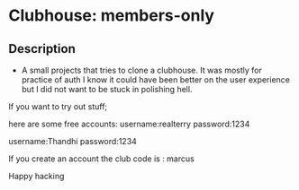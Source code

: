 # Clubhouse: members-only
## Description
- A small projects that tries to clone a clubhouse.
It was mostly for practice of auth
I know it could have been better on the user experience but I did not want to be stuck in polishing hell.

If you want to try out stuff;

here are some free accounts:
username:realterry
password:1234

username:Thandhi
password:1234

If you create an account the club code is :  marcus

Happy hacking

